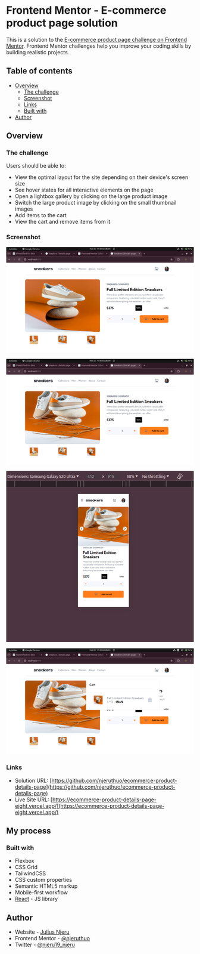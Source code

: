 # Frontend Mentor - E-commerce product page solution

This is a solution to the [E-commerce product page challenge on Frontend Mentor](https://www.frontendmentor.io/challenges/ecommerce-product-page-UPsZ9MJp6). Frontend Mentor challenges help you improve your coding skills by building realistic projects.

## Table of contents

- [Overview](#overview)
  - [The challenge](#the-challenge)
  - [Screenshot](#screenshot)
  - [Links](#links)
  - [Built with](#built-with)
- [Author](#author)


## Overview

### The challenge

Users should be able to:

- View the optimal layout for the site depending on their device's screen size
- See hover states for all interactive elements on the page
- Open a lightbox gallery by clicking on the large product image
- Switch the large product image by clicking on the small thumbnail images
- Add items to the cart
- View the cart and remove items from it

### Screenshot

![](./screenshots/s1.png)


![](./screenshots/s2.png)


![](./screenshots/s3.png)


![](./screenshots/s4.png)




### Links

- Solution URL: [https://github.com/njeruthuo/ecommerce-product-details-page](https://github.com/njeruthuo/ecommerce-product-details-page)
- Live Site URL: [https://ecommerce-product-details-page-eight.vercel.app/](https://ecommerce-product-details-page-eight.vercel.app/)

## My process

### Built with

- Flexbox
- CSS Grid
- TailwindCSS
- CSS custom properties
- Semantic HTML5 markup
- Mobile-first workflow
- [React](https://reactjs.org/) - JS library


## Author

- Website - [Julius Njeru](https://frontend-portfolio-amber.vercel.app)
- Frontend Mentor - [@njeruthuo](https://www.frontendmentor.io/profile/njeruthuo)
- Twitter - [@njeru19_njeru](https://www.twitter.com/njeru19_njeru)